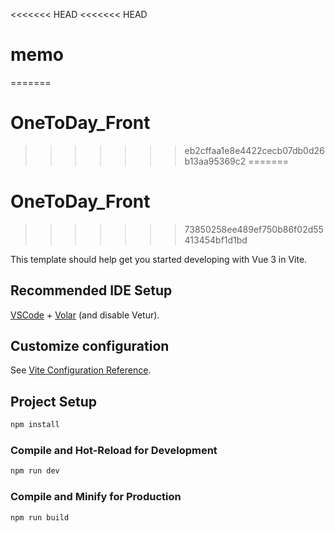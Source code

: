 <<<<<<< HEAD
<<<<<<< HEAD
# memo
=======
# OneToDay_Front
>>>>>>> eb2cffaa1e8e4422cecb07db0d26b13aa95369c2
=======
# OneToDay_Front
>>>>>>> 73850258ee489ef750b86f02d55413454bf1d1bd

This template should help get you started developing with Vue 3 in Vite.

## Recommended IDE Setup

[VSCode](https://code.visualstudio.com/) + [Volar](https://marketplace.visualstudio.com/items?itemName=Vue.volar) (and disable Vetur).

## Customize configuration

See [Vite Configuration Reference](https://vite.dev/config/).

## Project Setup

```sh
npm install
```

### Compile and Hot-Reload for Development

```sh
npm run dev
```

### Compile and Minify for Production

```sh
npm run build
```
